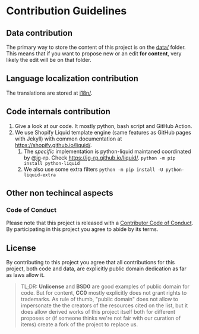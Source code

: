 # Contribution Guidelines

## Data contribution

The primary way to store the content of this project is on the [data/](data/) folder.
This means that if you want to propose new or an edit **for content**,
very likely the edit will be on that folder.

## Language localization contribution

The translations are stored at [i18n/](i18n/).

## Code internals contribution

1. Give a look at our code. It mostly python, bash script and GitHub Action.
2. We use Shopify Liquid template engine (same features as GitHub pages with Jekyll)
   with common documentation at https://shopify.github.io/liquid/.
   1. The _specific_ implementation is python-liquid maintaned coordinated by @jg-rp.
      Check <https://jg-rp.github.io/liquid/>. `python -m pip install python-liquid`
   2. We also use some extra filters `python -m pip install -U python-liquid-extra`

## Other non techincal aspects

### Code of Conduct
Please note that this project is released with a [Contributor Code of Conduct](.github/CODE_OF_CONDUCT.md).
By participating in this project you agree to abide by its terms.

## License
By contributing to this project you agree that all contributions for this project,
both code and data, are explicitly public domain dedication as far as laws allow it.

> TL;DR: **Unlicense** and **BSD0** are good examples of public domain for code.
> But for content, **CC0** mostly explicitly does not grant rights to trademarks.
> As rule of thumb,
> "public domain" does not allow to impersonate the the creators of the resources cited on the list,
> but it does allow derived works of this project itself both for different
> proposes or (if someone thinks we're not fair with our curation of items)
> create a fork of the project to replace us.


<!--
> @TODO explain a bit more
-->


<!--
## Adding an awesome list

Please ensure your pull request adheres to the [list guidelines](pull_request_template.md).

## Creating your own awesome list

To create your own list, check out the [instructions](create-list.md).

## Adding something to an awesome list

If you have something awesome to contribute to an awesome list, this is how you do it.

You'll need a [GitHub account](https://github.com/join)!

1. Access the awesome list's GitHub page. For example: https://github.com/sindresorhus/awesome
2. Click on the `readme.md` file: ![Step 2 Click on Readme.md](https://cloud.githubusercontent.com/assets/170270/9402920/53a7e3ea-480c-11e5-9d81-aecf64be55eb.png)
3. Now click on the edit icon. ![Step 3 - Click on Edit](https://cloud.githubusercontent.com/assets/170270/9402927/6506af22-480c-11e5-8c18-7ea823530099.png)
4. You can start editing the text of the file in the in-browser editor. Make sure you follow guidelines above. You can use [GitHub Flavored Markdown](https://help.github.com/articles/github-flavored-markdown/). ![Step 4 - Edit the file](https://cloud.githubusercontent.com/assets/170270/9402932/7301c3a0-480c-11e5-81f5-7e343b71674f.png)
5. Say why you're proposing the changes, and then click on "Propose file change". ![Step 5 - Propose Changes](https://cloud.githubusercontent.com/assets/170270/9402937/7dd0652a-480c-11e5-9138-bd14244593d5.png)
6. Submit the [pull request](https://help.github.com/articles/using-pull-requests/)!

## Updating your Pull Request

Sometimes, a maintainer of an awesome list will ask you to edit your Pull Request before it is included. This is normally due to spelling errors or because your PR didn't match the awesome-* list guidelines.

[Here](https://github.com/RichardLitt/knowledge/blob/master/github/amending-a-commit-guide.md) is a write up on how to change a Pull Request, and the different ways you can do that.

-->